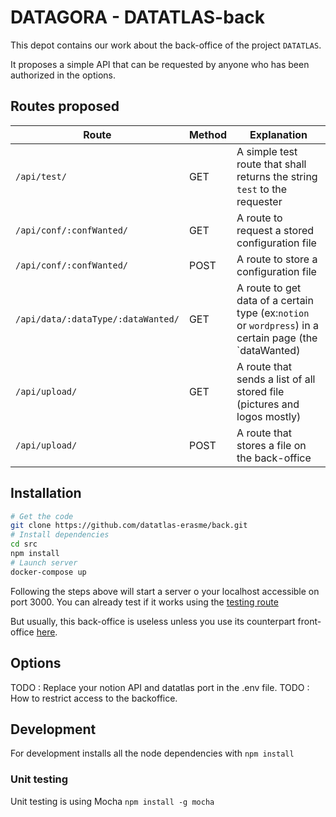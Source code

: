 # DATAGORA - DATATLAS-back

This depot contains our work about the back-office of the project `DATATLAS`.

It proposes a simple API that can be requested by anyone who has been authorized in the options.

## Routes proposed

| Route                              | Method | Explanation                                                                                            |
|------------------------------------|--------|--------------------------------------------------------------------------------------------------------|
| `/api/test/`                       | GET    | A simple test route that shall returns the string `test` to the requester                              |
| `/api/conf/:confWanted/`           | GET    | A route to request a stored configuration file                                                         |
| `/api/conf/:confWanted/`           | POST   | A route to store a configuration file                                                                  |
| `/api/data/:dataType/:dataWanted/` | GET    | A route to get data of a certain type (ex:`notion` or `wordpress`) in a certain page (the `dataWanted) |
| `/api/upload/`                     | GET    | A route that sends a list of all stored file (pictures and logos mostly)                               |
| `/api/upload/`                     | POST   | A route that stores a file on the back-office                                                          |

## Installation

```bash
# Get the code
git clone https://github.com/datatlas-erasme/back.git
# Install dependencies
cd src
npm install
# Launch server
docker-compose up
```

Following the steps above will start a server o your localhost accessible on port 3000. You can already test if it works
using the [testing route]((http://localhost:3000/api/test))

But usually, this back-office is useless unless you use its counterpart front-office [here](https://github.com/datatlas-erasme/front).

## Options

TODO : Replace your notion API and datatlas port in the .env file.
TODO : How to restrict access to the backoffice.

## Development

For development installs all the node dependencies with
`npm install`


### Unit testing
Unit testing is using Mocha
`npm install -g mocha`